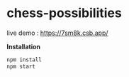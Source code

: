 # chess-possibilities

live demo : https://7sm8k.csb.app/

**Installation**

```js
npm install
npm start

```


